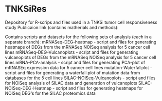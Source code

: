# TNKSiRes
Depository for R-scrips and files used in a TNKSi tumor cell responsiveness study
Publicaion link (contains matherials and methods): 

Contains scripts and datasets for the following sets of analysis (each in a separate branch): 
mRNASeq-DEG-heatmap - script and files for generating heatmaps of DEGs from the mRNASeq NOISeq analysis for 5 cancer cell lines
mRNASeq-DEG-Vulcanoplots - script and files for generating vulcanoplots of DEGs from the mRNASeq NOISeq analysis for 5 cancer cell lines
mRNA-PCA-analysis - script and files for generating PCA-plot of mRNASEq expression data for 5 cancer cell lines
mutation-Waterfallplot - script and files for generating a waterfall plot of mutation data from databases for the 5 cell lines
SILAC-NOISeq-Vulcanoplots - script and files for NOISeq analysis of SILAC data and generation of vulcanoplots
SILAC-NOISeq-DEG-Heatmap - script and files for generating heatmaps for NOISeq DEG's for the SILAC proteomics data
